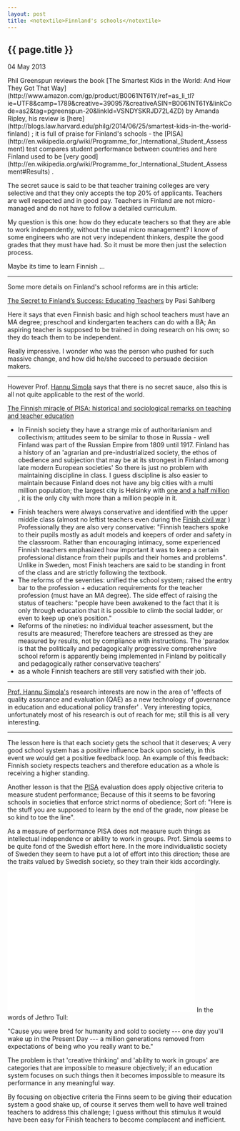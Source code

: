 ```yaml
---
layout: post
title: <notextile>Finnland's schools</notextile>
---
```


{{ page.title }}
----------------

<p class="publish_date">
04 May 2013

</p>
Phil Greenspun reviews the book [The Smartest Kids in the World: And How They Got That Way](http://www.amazon.com/gp/product/B0061NT61Y/ref=as_li_tl?ie=UTF8&camp=1789&creative=390957&creativeASIN=B0061NT61Y&linkCode=as2&tag=pgreenspun-20&linkId=VSNDYSKRJD72L4ZD) by Amanda Ripley, his review is [here](http://blogs.law.harvard.edu/philg/2014/06/25/smartest-kids-in-the-world-finland)
; it is full of praise for Finland's schools - the [PISA](http://en.wikipedia.org/wiki/Programme_for_International_Student_Assessment) test compares student performance between countries and here Finland used to be [very good](http://en.wikipedia.org/wiki/Programme_for_International_Student_Assessment#Results) .

The secret sauce is said to be that teacher training colleges are very selective and that they only accepts the top 20% of applicants. Teachers are well respected and in good pay. Teachers in Finland are not micro-managed and do not have to follow a detailed curriculum.

My question is this one: how do they educate teachers so that they are able to work independently, without the usual micro management? I know of some engineers who are not very independent thinkers, despite the good grades that they must have had. So it must be more then just the selection process.

Maybe its time to learn Finnish ...

------------------------------------------------------------------------

Some more details on Finland's school reforms are in this article:

[The Secret to Finland’s Success: Educating Teachers](https://edpolicy.stanford.edu/sites/default/files/publications/secret-finland%E2%80%99s-success-educating-teachers.pdf) by Pasi Sahlberg

Here it says that even Finnish basic and high school teachers must have an MA degree; preschool and kindergarten teachers can do with a BA; An aspiring teacher is supposed to be trained in doing research on his own; so they do teach them to be independent.

Really impressive. I wonder who was the person who pushed for such massive change, and how did he/she succeed to persuade decision makers.

------------------------------------------------------------------------

However Prof. [Hannu Simola](http://en.wikipedia.org/wiki/Finnish_Civil_War) says that there is no secret sauce, also this is all not quite applicable to the rest of the world.

[The Finnish miracle of PISA: historical and sociological remarks on teaching and teacher education](http://matex.zozlak.org/DataBases/PISA%202000-2009/Simola_2005_Finnish%20PISA%20Miracle.pdf)

-   In Finnish society they have a strange mix of authoritarianism and collectivism; attitudes seem to be similar to those in Russia - well Finland was part of the Russian Empire from 1809 until 1917. Finland has a history of an 'agrarian and pre-industrialized society, the ethos of obedience and subjection that may be at its strongest in Finland among late modern European societies'
    So there is just no problem with maintaining discipline in class. I guess discipline is also easier to maintain because Finland does not have any big cities with a multi million population; the largest city is Helsinky with [one and a half million](http://en.wikipedia.org/wiki/Template:Largest_cities_of_Finland) , it is the only city with more than a million people in it.

<!-- -->

-   Finish teachers were always conservative and identified with the upper middle class (almost no leftist teachers even during the [Finish civil war](http://en.wikipedia.org/wiki/Finnish_Civil_War) )
    Professionally they are also very conservative: "Finnish teachers spoke to their pupils mostly as adult models and keepers of order and safety in the classroom. Rather than encouraging intimacy, some experienced Finnish teachers emphasized how important it was to keep a certain professional distance from their pupils and their homes and problems". Unlike in Sweden, most Finish teachers are said to be standing in front of the class and are strictly following the textbook.
-   The reforms of the seventies: unified the school system; raised the entry bar to the profession + education requirements for the teacher profession (must have an MA degree).
    The side effect of raising the status of teachers: "people have been awakened to the fact that it is only through education that it is possible to climb the social ladder, or even to keep up one’s position."
-   Reforms of the nineties: no individual teacher assessment, but the results are measured; Therefore teachers are stressed as they are measured by results, not by compliance with instructions.
    The 'paradox is that the politically and pedagogically progressive comprehensive school reform is apparently being implemented in Finland by politically and pedagogically rather conservative teachers'
-   as a whole Finnish teachers are still very satisfied with their job.

------------------------------------------------------------------------

[Prof. Hannu Simola's](http://www.mv.helsinki.fi/home/hsimola/) research interests are now in the area of 'effects of quality assurance and evaluation (QAE) as a new technology of governance in education and educational policy transfer' . Very interesting topics, unfortunately most of his research is out of reach for me; still this is all very interesting.

------------------------------------------------------------------------

The lesson here is that each society gets the school that it deserves; A very good school system has a positive influence back upon society, in this event we would get a positive feedback loop. An example of this feedback: Finnish society respects teachers and therefore education as a whole is receiving a higher standing.

Another lesson is that the [PISA](http://en.wikipedia.org/wiki/Programme_for_International_Student_Assessment) evaluation does apply objective criteria to measure student performance; Because of this it seems to be favoring schools in societies that enforce strict norms of obedience; Sort of: "Here is the stuff you are supposed to learn by the end of the grade, now please be so kind to toe the line".

As a measure of performance PISA does not measure such things as intellectual independence or ability to work in groups. Prof. Simola seems to be quite fond of the Swedish effort here. In the more individualistic society of Sweden they seem to have put a lot of effort into this direction; these are the traits valued by Swedish society, so they train their kids accordingly.

<iframe width="420" height="315" src="//www.youtube.com/embed/ZTKu-L1b--o" frameborder="0" allowfullscreen>
</iframe>
In the words of Jethro Tull:

"Cause you were bred for humanity and sold to society ---
one day you'll wake up in the Present Day ---
a million generations removed from expectations
of being who you really want to be."

The problem is that 'creative thinking' and 'ability to work in groups' are categories that are impossible to measure objectively; if an education system focuses on such things then it becomes impossible to measure its performance in any meaningful way.

By focusing on objective criteria the Finns seem to be giving their education system a good shake up, of course it serves them well to have well trained teachers to address this challenge; I guess without this stimulus it would have been easy for Finish teachers to become complacent and inefficient.
